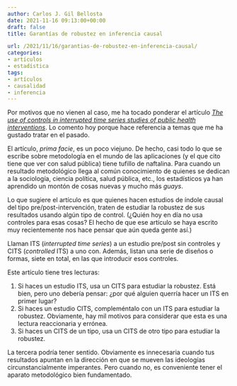```yaml
---
author: Carlos J. Gil Bellosta
date: 2021-11-16 09:13:00+00:00
draft: false
title: Garantías de robustez en inferencia causal

url: /2021/11/16/garantias-de-robustez-en-inferencia-causal/
categories:
- artículos
- estadística
tags:
- artículos
- causalidad
- inferencia
---
```


Por motivos que no vienen al caso, me ha tocado ponderar el artículo _[The use of controls in interrupted time series studies of public health interventions](https://pubmed.ncbi.nlm.nih.gov/29982445/)_. Lo comento hoy porque hace referencia a temas que me ha gustado tratar en el pasado.

El artículo, _prima facie_, es un poco viejuno. De hecho, casi todo lo que se escribe sobre metodología en el mundo de las aplicaciones (y el que cito tiene que ver con salud pública) tiene tufillo de naftalina. Para cuando un resultado metodológico llega al común conocimiento de quienes se dedican a la sociología, ciencia política, salud pública, etc., los estadísticos ya han aprendido un montón de cosas nuevas y mucho más _guays_.

Lo que sugiere el artículo es que quienes hacen estudios de índole causal del tipo pre/post-intervención, traten de estudiar la robustez de sus resultados usando algún tipo de control. (¿Quién hoy en día no usa controles para esas cosas? El hecho de que ese artículo se haya escrito muy recientemente nos hace pensar que aún queda gente así.)

Llaman ITS (_interrupted time series_) a un estudio pre/post sin controles y CITS (_controlled_ ITS) a uno con. Además, listan una serie de diseños o formas, siete en total, en las que introducir esos controles.

Este artículo tiene tres lecturas:

  1. Si haces un estudio ITS, usa un CITS para estudiar la robustez. Está bien, pero uno debería pensar: ¿por qué alguien querría hacer un ITS en primer lugar?
  2. Si haces un estudio CITS, compleméntalo con un ITS para estudiar la robustez. Obviamente, hay mil motivos para considerar que esta es una lectura reaccionaria y errónea.
  3. Si haces un CITS de un tipo, usa un CITS de otro tipo para estudiar la robustez.

La tercera podría tener sentido. Obviamente es innecesaria cuando tus resultados apuntan en la dirección en que se mueven las ideologías circunstancialmente imperantes. Pero cuando no, es conveniente tener el aparato metodológico bien fundamentado.